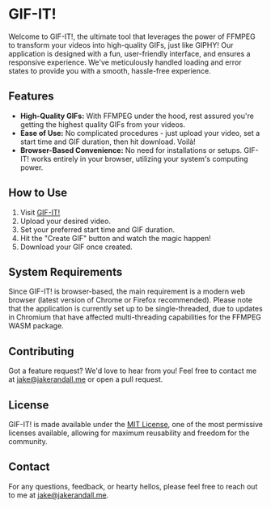 # GIF-IT!

Welcome to GIF-IT!, the ultimate tool that leverages the power of FFMPEG to transform your videos into high-quality GIFs, just like GIPHY! Our application is designed with a fun, user-friendly interface, and ensures a responsive experience. We've meticulously handled loading and error states to provide you with a smooth, hassle-free experience.

## Features

- **High-Quality GIFs:** With FFMPEG under the hood, rest assured you're getting the highest quality GIFs from your videos.
- **Ease of Use:** No complicated procedures - just upload your video, set a start time and GIF duration, then hit download. Voilà!
- **Browser-Based Convenience:** No need for installations or setups. GIF-IT! works entirely in your browser, utilizing your system's computing power. 

## How to Use

1. Visit [GIF-IT!](https://try-gif-it.vercel.app/)
2. Upload your desired video.
3. Set your preferred start time and GIF duration.
4. Hit the "Create GIF" button and watch the magic happen!
5. Download your GIF once created.

## System Requirements

Since GIF-IT! is browser-based, the main requirement is a modern web browser (latest version of Chrome or Firefox recommended). Please note that the application is currently set up to be single-threaded, due to updates in Chromium that have affected multi-threading capabilities for the FFMPEG WASM package.

## Contributing

Got a feature request? We'd love to hear from you! Feel free to contact me at [jake@jakerandall.me](mailto:jake@jakerandall.me) or open a pull request.

## License

GIF-IT! is made available under the [MIT License](LICENSE.md), one of the most permissive licenses available, allowing for maximum reusability and freedom for the community.

## Contact

For any questions, feedback, or hearty hellos, please feel free to reach out to me at [jake@jakerandall.me](mailto:jake@jakerandall.me).
